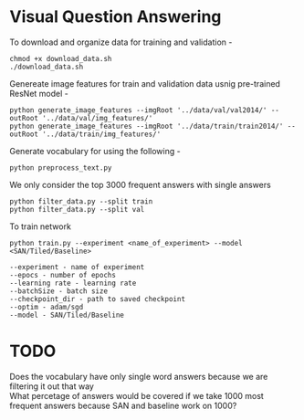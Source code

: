 # Visual Question Answering

To download and organize data for training and validation -
```
chmod +x download_data.sh
./download_data.sh
```
Genereate image features for train and validation data usnig pre-trained ResNet model -
```
python generate_image_features --imgRoot '../data/val/val2014/' --outRoot '../data/val/img_features/'
python generate_image_features --imgRoot '../data/train/train2014/' --outRoot '../data/train/img_features/'
```
Generate vocabulary for using the following - 
```
python preprocess_text.py
```
We only consider the top 3000 frequent answers with single answers
```
python filter_data.py --split train
python filter_data.py --split val
```
To train network
```
python train.py --experiment <name_of_experiment> --model <SAN/Tiled/Baseline>

--experiment - name of experiment
--epocs - number of epochs
--learning rate - learning rate
--batchSize - batch size
--checkpoint_dir - path to saved checkpoint
--optim - adam/sgd
--model - SAN/Tiled/Baseline
```


# TODO
Does the vocabulary have only single word answers because we are filtering it out that way \
What percetage of answers would be covered if we take 1000 most frequent answers because SAN and baseline work on 1000?
